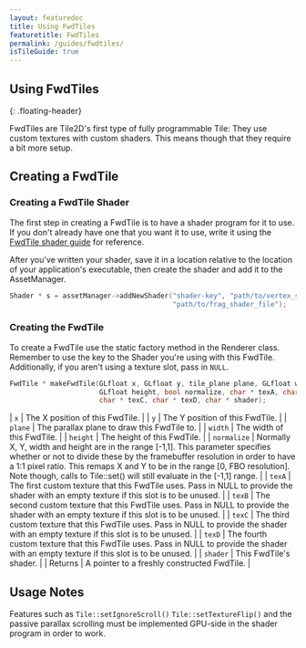 ```yaml
---
layout: featuredoc
title: Using FwdTiles
featuretitle: FwdTiles
permalink: /guides/fwdtiles/
isTileGuide: true
---
```


Using FwdTiles
-------------
{: .floating-header}

FwdTiles are Tile2D's first type of fully programmable Tile: They use custom textures
with custom shaders. This means though that they require a bit more setup.

Creating a FwdTile
------------------

<h3>Creating a FwdTile Shader</h3>

The first step in creating a FwdTile is to have a shader program for it to use. If you don't
already have one that you want it to use, write it using the 
[FwdTile shader guide](/Tile2D/guides/fwdshaders/) for reference.

After you've written your shader, save it in a location relative to the location of your application's
executable, then create the shader and add it to the AssetManager.

```cpp
Shader * s = assetManager->addNewShader("shader-key", "path/to/vertex_shader_file", 
                                        "path/to/frag_shader_file");
```

<h3>Creating the FwdTile</h3>

To create a FwdTile use the static factory method in the Renderer class. Remember to use the key
to the Shader you're using with this FwdTile. Additionally, if you aren't using a texture slot,
pass in ```NULL```.

```cpp
FwdTile * makeFwdTile(GLfloat x, GLfloat y, tile_plane plane, GLfloat width, 
                      GLfloat height, bool normalize, char * texA, char * texB,
                      char * texC, char * texD, char * shader);
```

| ```x``` | The X position of this FwdTile. |
| ```y``` | The Y position of this FwdTile. |
| ```plane``` | The parallax plane to draw this FwdTile to. |
| ```width``` | The width of this FwdTile. |
| ```height``` | The height of this FwdTile. |
| ```normalize``` | Normally X, Y, width and height are in the range [-1,1]. This parameter specifies whether or not to divide these by the framebuffer resolution in order to have a 1:1 pixel ratio. This remaps X and Y to be in the range [0, FBO resolution]. Note though, calls to Tile::set() will still evaluate in the [-1,1] range. |
| ```texA``` | The first custom texture that this FwdTile uses. Pass in NULL to provide the shader with an empty texture if this slot is to be unused. |
| ```texB``` | The second custom texture that this FwdTile uses. Pass in NULL to provide the shader with an empty texture if this slot is to be unused. |
| ```texC``` | The third custom texture that this FwdTile uses. Pass in NULL to provide the shader with an empty texture if this slot is to be unused. |
| ```texD``` | The fourth custom texture that this FwdTile uses. Pass in NULL to provide the shader with an empty texture if this slot is to be unused. |
| ```shader``` | This FwdTile's shader. |
| Returns | A pointer to a freshly constructed FwdTile. |

Usage Notes
-----------
Features such as ```Tile::setIgnoreScroll()``` ```Tile::setTextureFlip()``` and the passive parallax scrolling
must be implemented GPU-side in the shader program in order to work.